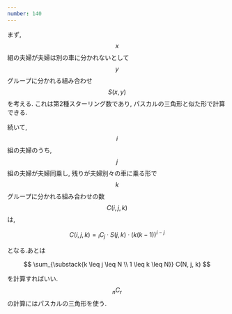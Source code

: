 ```yaml
---
number: 140
---
```

まず, $$ x $$ 組の夫婦が夫婦は別の車に分かれないとして $$ y $$ グループに分かれる組み合わせ $$ S(x, y) $$ を考える. これは第2種スターリング数であり, パスカルの三角形と似た形で計算できる.

続いて, $$ i $$ 組の夫婦のうち, $$ j $$ 組の夫婦が夫婦同乗し, 残りが夫婦別々の車に乗る形で $$ k $$ グループに分かれる組み合わせの数 $$ C(i, j, k) $$ は,

$$
C(i, j, k) = {}_iC_j \cdot S(j, k) \cdot (k(k-1))^{i-j}
$$

となる.あとは

$$
\sum_{\substack{k \leq j \leq N \\ 1 \leq k \leq N}} C(N, j, k)
$$

を計算すればいい. $$ {}_nC_r $$ の計算にはパスカルの三角形を使う.
